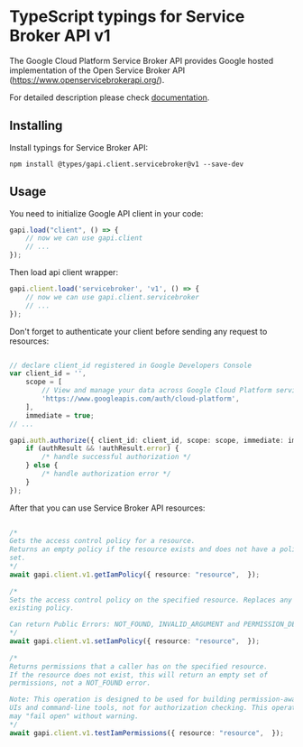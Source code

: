 # TypeScript typings for Service Broker API v1
The Google Cloud Platform Service Broker API provides Google hosted
implementation of the Open Service Broker API
(https://www.openservicebrokerapi.org/).

For detailed description please check [documentation](https://cloud.google.com/kubernetes-engine/docs/concepts/add-on/service-broker).

## Installing

Install typings for Service Broker API:
```
npm install @types/gapi.client.servicebroker@v1 --save-dev
```

## Usage

You need to initialize Google API client in your code:
```typescript
gapi.load("client", () => { 
    // now we can use gapi.client
    // ... 
});
```

Then load api client wrapper:
```typescript
gapi.client.load('servicebroker', 'v1', () => {
    // now we can use gapi.client.servicebroker
    // ... 
});
```

Don't forget to authenticate your client before sending any request to resources:
```typescript

// declare client_id registered in Google Developers Console
var client_id = '',
    scope = [     
        // View and manage your data across Google Cloud Platform services
        'https://www.googleapis.com/auth/cloud-platform',
    ],
    immediate = true;
// ...

gapi.auth.authorize({ client_id: client_id, scope: scope, immediate: immediate }, authResult => {
    if (authResult && !authResult.error) {
        /* handle successful authorization */
    } else {
        /* handle authorization error */
    }
});            
```

After that you can use Service Broker API resources:

```typescript 
    
/* 
Gets the access control policy for a resource.
Returns an empty policy if the resource exists and does not have a policy
set.  
*/
await gapi.client.v1.getIamPolicy({ resource: "resource",  }); 
    
/* 
Sets the access control policy on the specified resource. Replaces any
existing policy.

Can return Public Errors: NOT_FOUND, INVALID_ARGUMENT and PERMISSION_DENIED  
*/
await gapi.client.v1.setIamPolicy({ resource: "resource",  }); 
    
/* 
Returns permissions that a caller has on the specified resource.
If the resource does not exist, this will return an empty set of
permissions, not a NOT_FOUND error.

Note: This operation is designed to be used for building permission-aware
UIs and command-line tools, not for authorization checking. This operation
may "fail open" without warning.  
*/
await gapi.client.v1.testIamPermissions({ resource: "resource",  });
```
